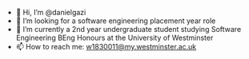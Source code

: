 - 👋 Hi, I’m @danielgazi
- 👀 I’m looking for a software engineering placement year role
- 🌱 I’m currently a 2nd year undergraduate student studying Software Engineering BEng Honours at the University of Westminster
- 📫 How to reach me: w1830011@my.westminster.ac.uk

<!---
danielgazi/danielgazi is a ✨ special ✨ repository because its `README.md` (this file) appears on your GitHub profile.
You can click the Preview link to take a look at your changes.
--->
